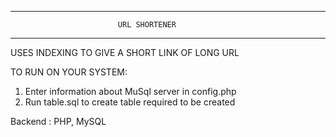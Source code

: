 ***************************************************************************
							URL SHORTENER
***************************************************************************

USES INDEXING TO GIVE A SHORT LINK OF LONG URL

TO RUN ON YOUR SYSTEM:
1. Enter information about MuSql server in config.php
2. Run table.sql to create table required to be created

Backend : PHP, MySQL